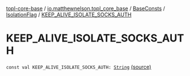 [topl-core-base](../../../index.md) / [io.matthewnelson.topl_core_base](../../index.md) / [BaseConsts](../index.md) / [IsolationFlag](index.md) / [KEEP_ALIVE_ISOLATE_SOCKS_AUTH](./-k-e-e-p_-a-l-i-v-e_-i-s-o-l-a-t-e_-s-o-c-k-s_-a-u-t-h.md)

# KEEP_ALIVE_ISOLATE_SOCKS_AUTH

`const val KEEP_ALIVE_ISOLATE_SOCKS_AUTH: `[`String`](https://kotlinlang.org/api/latest/jvm/stdlib/kotlin/-string/index.html) [(source)](https://github.com/05nelsonm/TorOnionProxyLibrary-Android/blob/master/topl-core-base/src/main/java/io/matthewnelson/topl_core_base/BaseConsts.kt#L285)